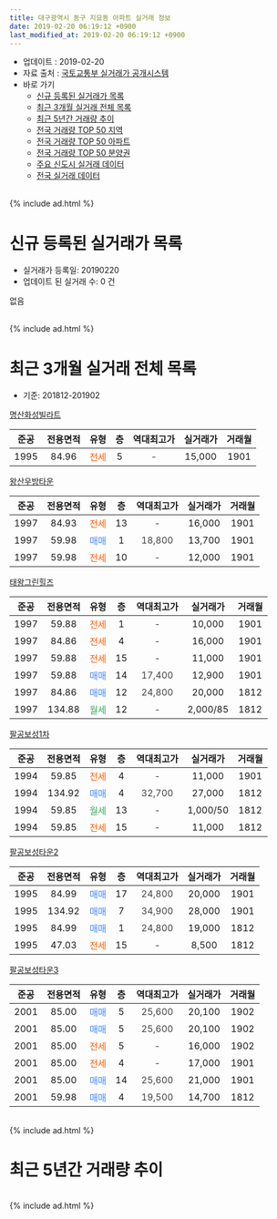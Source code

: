 ```yaml
---
title: 대구광역시 동구 지묘동 아파트 실거래 정보
date: 2019-02-20 06:19:12 +0900
last_modified_at: 2019-02-20 06:19:12 +0900
---
```


* 업데이트 : 2019-02-20
* 자료 출처 : [국토교통부 실거래가 공개시스템](http://rt.molit.go.kr)
* 바로 가기
    * [신규 등록된 실거래가 목록](#신규-등록된-실거래가-목록)
    * [최근 3개월 실거래 전체 목록](#최근-3개월-실거래-전체-목록)
    * [최근 5년간 거래량 추이](#최근-5년간-거래량-추이)
    * [전국 거래량 TOP 50 지역](https://inasie.github.io/apt-trade-info/최근-3개월-전국에서-가장-거래가-많이-발생한-지역)
    * [전국 거래량 TOP 50 아파트](https://inasie.github.io/apt-trade-info/최근-3개월-전국에서-가장-거래가-많이-발생한-아파트)
    * [전국 거래량 TOP 50 분양권](https://inasie.github.io/apt-trade-info/최근-3개월-전국에서-가장-거래가-많이-발생한-분양권)
    * [주요 신도시 실거래 데이터](https://inasie.github.io/apt-trade-info/주요-신도시)
    * [전국 실거래 데이터](https://inasie.github.io/apt-trade-info/전국)
<br>
{% include ad.html %}
<br>

# 신규 등록된 실거래가 목록
* 실거래가 등록일: 20190220
* 업데이트 된 실거래 수: 0 건

없음

<br>
{% include ad.html %}
<br>

# 최근 3개월 실거래 전체 목록
* 기준: 201812-201902


[명산화성빌라트](https://search.naver.com/search.naver?query=%EB%8C%80%EA%B5%AC%EA%B4%91%EC%97%AD%EC%8B%9C+%EB%8F%99%EA%B5%AC+%EC%A7%80%EB%AC%98%EB%8F%99+%EB%AA%85%EC%82%B0%ED%99%94%EC%84%B1%EB%B9%8C%EB%9D%BC%ED%8A%B8)

|준공|전용면적|유형|층|역대최고가|실거래가|거래월|
|:---:|:---:|:---:|:---:|:---:|:---:|:---:|
|1995|84.96|<span style="color:#ff5a00">전세</span>|5|<span style="color:#444444">-</span>|15,000|1901|

[왕산우방타운](https://search.naver.com/search.naver?query=%EB%8C%80%EA%B5%AC%EA%B4%91%EC%97%AD%EC%8B%9C+%EB%8F%99%EA%B5%AC+%EC%A7%80%EB%AC%98%EB%8F%99+%EC%99%95%EC%82%B0%EC%9A%B0%EB%B0%A9%ED%83%80%EC%9A%B4)

|준공|전용면적|유형|층|역대최고가|실거래가|거래월|
|:---:|:---:|:---:|:---:|:---:|:---:|:---:|
|1997|84.93|<span style="color:#ff5a00">전세</span>|13|<span style="color:#444444">-</span>|16,000|1901|
|1997|59.98|<span style="color:#4285f3">매매</span>|1|<span style="color:#444444">18,800</span>|13,700|1901|
|1997|59.98|<span style="color:#ff5a00">전세</span>|10|<span style="color:#444444">-</span>|12,000|1901|

[태왕그린힐즈](https://search.naver.com/search.naver?query=%EB%8C%80%EA%B5%AC%EA%B4%91%EC%97%AD%EC%8B%9C+%EB%8F%99%EA%B5%AC+%EC%A7%80%EB%AC%98%EB%8F%99+%ED%83%9C%EC%99%95%EA%B7%B8%EB%A6%B0%ED%9E%90%EC%A6%88)

|준공|전용면적|유형|층|역대최고가|실거래가|거래월|
|:---:|:---:|:---:|:---:|:---:|:---:|:---:|
|1997|59.88|<span style="color:#ff5a00">전세</span>|1|<span style="color:#444444">-</span>|10,000|1901|
|1997|84.86|<span style="color:#ff5a00">전세</span>|4|<span style="color:#444444">-</span>|16,000|1901|
|1997|59.88|<span style="color:#ff5a00">전세</span>|15|<span style="color:#444444">-</span>|11,000|1901|
|1997|59.88|<span style="color:#4285f3">매매</span>|14|<span style="color:#444444">17,400</span>|12,900|1901|
|1997|84.86|<span style="color:#4285f3">매매</span>|12|<span style="color:#444444">24,800</span>|20,000|1812|
|1997|134.88|<span style="color:#34a853">월세</span>|12|<span style="color:#444444">-</span>|2,000/85|1812|

[팔공보성1차](https://search.naver.com/search.naver?query=%EB%8C%80%EA%B5%AC%EA%B4%91%EC%97%AD%EC%8B%9C+%EB%8F%99%EA%B5%AC+%EC%A7%80%EB%AC%98%EB%8F%99+%ED%8C%94%EA%B3%B5%EB%B3%B4%EC%84%B11%EC%B0%A8)

|준공|전용면적|유형|층|역대최고가|실거래가|거래월|
|:---:|:---:|:---:|:---:|:---:|:---:|:---:|
|1994|59.85|<span style="color:#ff5a00">전세</span>|4|<span style="color:#444444">-</span>|11,000|1901|
|1994|134.92|<span style="color:#4285f3">매매</span>|4|<span style="color:#444444">32,700</span>|27,000|1812|
|1994|59.85|<span style="color:#34a853">월세</span>|13|<span style="color:#444444">-</span>|1,000/50|1812|
|1994|59.85|<span style="color:#ff5a00">전세</span>|15|<span style="color:#444444">-</span>|11,000|1812|

[팔공보성타운2](https://search.naver.com/search.naver?query=%EB%8C%80%EA%B5%AC%EA%B4%91%EC%97%AD%EC%8B%9C+%EB%8F%99%EA%B5%AC+%EC%A7%80%EB%AC%98%EB%8F%99+%ED%8C%94%EA%B3%B5%EB%B3%B4%EC%84%B1%ED%83%80%EC%9A%B42)

|준공|전용면적|유형|층|역대최고가|실거래가|거래월|
|:---:|:---:|:---:|:---:|:---:|:---:|:---:|
|1995|84.99|<span style="color:#4285f3">매매</span>|17|<span style="color:#444444">24,800</span>|20,000|1901|
|1995|134.92|<span style="color:#4285f3">매매</span>|7|<span style="color:#444444">34,900</span>|28,000|1901|
|1995|84.99|<span style="color:#4285f3">매매</span>|1|<span style="color:#444444">24,800</span>|19,000|1812|
|1995|47.03|<span style="color:#ff5a00">전세</span>|15|<span style="color:#444444">-</span>|8,500|1812|

[팔공보성타운3](https://search.naver.com/search.naver?query=%EB%8C%80%EA%B5%AC%EA%B4%91%EC%97%AD%EC%8B%9C+%EB%8F%99%EA%B5%AC+%EC%A7%80%EB%AC%98%EB%8F%99+%ED%8C%94%EA%B3%B5%EB%B3%B4%EC%84%B1%ED%83%80%EC%9A%B43)

|준공|전용면적|유형|층|역대최고가|실거래가|거래월|
|:---:|:---:|:---:|:---:|:---:|:---:|:---:|
|2001|85.00|<span style="color:#4285f3">매매</span>|5|<span style="color:#444444">25,600</span>|20,100|1902|
|2001|85.00|<span style="color:#4285f3">매매</span>|5|<span style="color:#444444">25,600</span>|20,100|1902|
|2001|85.00|<span style="color:#ff5a00">전세</span>|5|<span style="color:#444444">-</span>|16,000|1902|
|2001|85.00|<span style="color:#ff5a00">전세</span>|4|<span style="color:#444444">-</span>|17,000|1901|
|2001|85.00|<span style="color:#4285f3">매매</span>|14|<span style="color:#444444">25,600</span>|21,000|1901|
|2001|59.98|<span style="color:#4285f3">매매</span>|4|<span style="color:#444444">19,500</span>|14,700|1812|


<br>
{% include ad.html %}
<br>

# 최근 5년간 거래량 추이


<div style="width:100%;">
    <canvas id="deal_progress" height="200"></canvas>
</div>

<script>
new Chart(document.getElementById("deal_progress"), {
    type: 'line',
    data: {
        labels: ['201402','201403','201404','201405','201406','201407','201408','201409','201410','201411','201412','201501','201502','201503','201504','201505','201506','201507','201508','201509','201510','201511','201512','201601','201602','201603','201604','201605','201606','201607','201608','201609','201610','201611','201612','201701','201702','201703','201704','201705','201706','201707','201708','201709','201710','201711','201712','201801','201802','201803','201804','201805','201806','201807','201808','201809','201810','201811','201812','201901','201902'],
        datasets: [{
            label: '매매',
            pointRadius: 1,
            data: [28, 23, 38, 21, 27, 14, 31, 45, 35, 15, 15, 23, 22, 15, 25, 9, 16, 15, 19, 16, 13, 9, 5, 11, 5, 12, 4, 2, 15, 7, 8, 8, 14, 4, 3, 6, 12, 11, 11, 9, 24, 20, 10, 20, 8, 7, 7, 13, 6, 25, 7, 10, 11, 9, 11, 12, 12, 10, 4, 5, 2],
            borderColor: "rgba(255, 201, 14, 1)",
            backgroundColor: "rgba(255, 201, 14, 0.5)",
            fill: false,
            lineTension: 0
        },{
            label: '전월세',
            pointRadius: 1,
            data: [5, 3, 8, 11, 8, 5, 6, 6, 6, 8, 9, 4, 7, 10, 5, 10, 7, 10, 6, 4, 12, 2, 2, 9, 11, 9, 5, 8, 5, 7, 13, 5, 9, 9, 8, 5, 15, 7, 7, 5, 5, 7, 4, 6, 5, 5, 3, 3, 7, 5, 4, 9, 4, 4, 10, 7, 4, 11, 4, 8, 1],
            borderColor: "rgba(0, 141, 185, 1)",
            backgroundColor: "rgba(0, 141, 185, 0.5)",
            fill: false,
            lineTension: 0
        }
        ]
    },
    options: {
        responsive: true,
        title: {
            display: false
        },
        tooltips: {
            mode: 'index',
            intersect: false
        },
        hover: {
            mode: 'nearest',
            intersect: true
        },
        scales: {
            xAxes: [{
                display: true,
                scaleLabel: {
                    display: true,
                    labelString: '년/월'
                }
            }],
            yAxes: [{
                display: true,
                ticks: {
                    suggestedMin: 0,
                },
                scaleLabel: {
                    display: true,
                    labelString: '실거래 수'
                }
            }]
        }
    }
});

</script>


<br>
{% include ad.html %}
<br>

